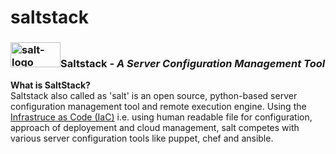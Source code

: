 # saltstack

<h3><img src='http://saltstack.com/wp-content/uploads/2014/12/saltStack_horizontal_dark_800x251.png' alt='salt-logo' height='40px' width='80px'/>Saltstack - <i> A Server Configuration Management Tool</i></h3>

<b>What is SaltStack? </b><br />
Saltstack also called as 'salt' is an open source, python-based server configuration management tool and remote execution engine. Using the <a href='https://en.wikipedia.org/wiki/Infrastructure_as_Code'>Infrastruce as Code (IaC)</a> i.e. using human readable file for configuration, approach of deployement and cloud management, salt competes with various server configuration tools like puppet, chef and ansible.<br />


